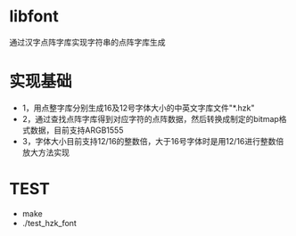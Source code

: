 
# libfont
通过汉字点阵字库实现字符串的点阵字库生成  

# 实现基础
* 1，用点整字库分别生成16及12号字体大小的中英文字库文件"*.hzk"  
* 2，通过查找点阵字库得到对应字符的点阵数据，然后转换成制定的bitmap格式数据，目前支持ARGB1555  
* 3，字体大小目前支持12/16的整数倍，大于16号字体时是用12/16进行整数倍放大方法实现  

# TEST
* make  
* ./test_hzk_font  

